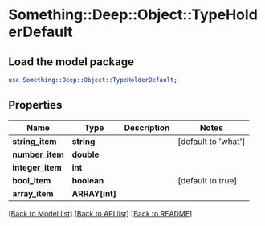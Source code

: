 # Something::Deep::Object::TypeHolderDefault

## Load the model package
```perl
use Something::Deep::Object::TypeHolderDefault;
```

## Properties
Name | Type | Description | Notes
------------ | ------------- | ------------- | -------------
**string_item** | **string** |  | [default to &#39;what&#39;]
**number_item** | **double** |  | 
**integer_item** | **int** |  | 
**bool_item** | **boolean** |  | [default to true]
**array_item** | **ARRAY[int]** |  | 

[[Back to Model list]](../README.md#documentation-for-models) [[Back to API list]](../README.md#documentation-for-api-endpoints) [[Back to README]](../README.md)


